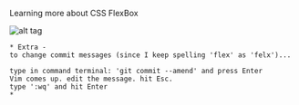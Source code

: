 Learning more about CSS FlexBox

![alt tag](screenshot.png)

```
* Extra -
to change commit messages (since I keep spelling 'flex' as 'felx')...

type in command terminal: 'git commit --amend' and press Enter
Vim comes up. edit the message. hit Esc.
type ':wq' and hit Enter
*
```
